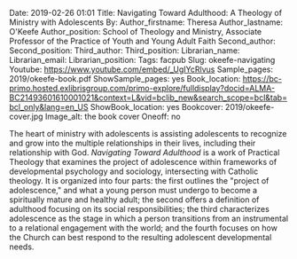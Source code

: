 Date: 2019-02-26 01:01
Title: Navigating Toward Adulthood:  A Theology of Ministry with Adolescents
By:
Author_firstname: Theresa 
Author_lastname: O'Keefe
Author_position: School of Theology and Ministry, Associate Professor of the Practice of Youth and Young Adult Faith
Second_author:
Second_position:
Third_author:
Third_position:
Librarian_name:
Librarian_email:
Librarian_position:
Tags: facpub
Slug: okeefe-navigating
Youtube: https://www.youtube.com/embed/_UgIYcRlvus
Sample_pages: 2019/okeefe-book.pdf
ShowSample_pages: yes
Book_location: https://bc-primo.hosted.exlibrisgroup.com/primo-explore/fulldisplay?docid=ALMA-BC21493601610001021&context=L&vid=bclib_new&search_scope=bcl&tab=bcl_only&lang=en_US
ShowBook_location: yes
Bookcover: 2019/okeefe-cover.jpg
Image_alt: the book cover 
Oneoff: no

The heart of ministry with adolescents is assisting adolescents to recognize and grow into the multiple relationships in their lives, including their relationship with God. <em>Navigating Toward Adulthood</em> is a work of Practical Theology that examines the project of adolescence within frameworks of developmental psychology and sociology, intersecting with Catholic theology.  It is organized into four parts:  the first outlines the "project of adolescence," and what a young person must undergo to become a spiritually mature and healthy adult; the second offers a definition of adulthood focusing on its social responsibilities; the third characterizes adolescence as the stage in which a person transitions from an instrumental to a relational engagement with the world; and the fourth focuses on how the Church can best respond to the resulting adolescent developmental needs. 
